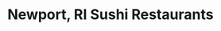 ---
layout: city
title: Newport, RI Sushi Restaurants
permalink: /rhode-island/newport/
stateAbbr: RI
stateName: Rhode Island
cityName: Newport

---